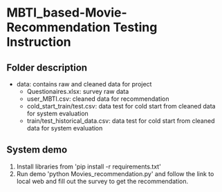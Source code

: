 # MBTI_based-Movie-Recommendation Testing Instruction
## Folder description
- data: contains raw and cleaned data for project
  + Questionaires.xlsx: survey raw data
  + user_MBTI.csv: cleaned data for recommendation
  + cold_start_train/test.csv: data test for cold start from cleaned data for system evaluation
  + train/test_historical_data.csv: data test for cold start from cleaned data for system evaluation
## System demo
1. Install libraries from 'pip install -r requirements.txt'
2. Run demo 'python Movies_recommendation.py' and follow the link to local web and fill out the survey to get the recommendation.
